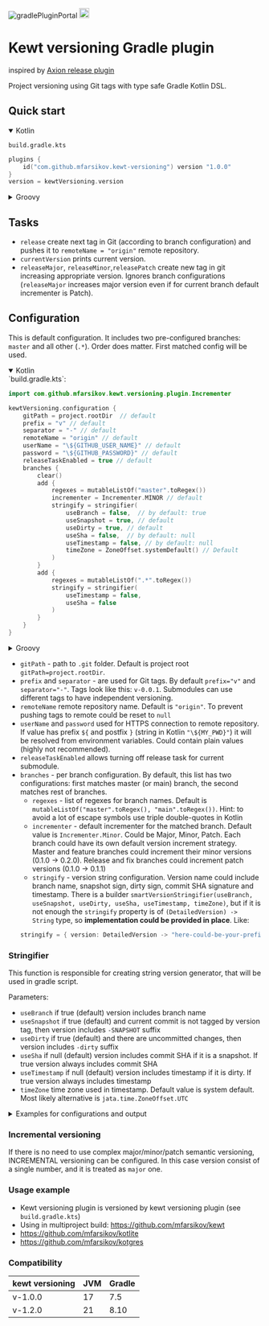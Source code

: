 ![gradlePluginPortal](https://img.shields.io/maven-metadata/v/https/plugins.gradle.org/m2/com/github/mfarsikov/kewt-versioning/com.github.mfarsikov.kewt-versioning.gradle.plugin/maven-metadata.xml.svg?label=gradle%20plugin%20portal&style=flat-square&color=blue)
<img src="misc/kotlin-logo.svg" alt="drawing" width="20"/>

# Kewt versioning Gradle plugin
inspired by [Axion release plugin](https://github.com/allegro/axion-release-plugin)

Project versioning using Git tags with type safe Gradle Kotlin DSL.

## Quick start
<details open>
<summary>Kotlin</summary>

`build.gradle.kts`

```kotlin
plugins {
    id("com.github.mfarsikov.kewt-versioning") version "1.0.0"
}
version = kewtVersioning.version
```                                   
</details>

<details>
<summary>Groovy</summary>

`build.gradle`

```groovy
plugins {
    id 'com.github.mfarsikov.kewt-versioning' version '1.0.0'
}
version = kewtVersioning.version
```        
</details>

## Tasks
* `release` create next tag in Git (according to branch configuration) and pushes it to `remoteName = "origin"` remote repository.
* `currentVersion` prints current version.
* `releaseMajor`, `releaseMinor`,`releasePatch` create new tag in git increasing appropriate version. 
Ignores branch configurations (`releaseMajor` increases major version even if for current branch default incrementer is 
Patch).

## Configuration
This is default configuration. It includes two pre-configured branches: `master` and all other (`.*`).
Order does matter. First matched config will be used.

<details open>
<summary>Kotlin</summary>
`build.gradle.kts`:

```kotlin
import com.github.mfarsikov.kewt.versioning.plugin.Incrementer

kewtVersioning.configuration {
    gitPath = project.rootDir  // default
    prefix = "v" // default
    separator = "-" // default
    remoteName = "origin" // default
    userName = "\${GITHUB_USER_NAME}" // default
    password = "\${GITHUB_PASSWORD}" // default
    releaseTaskEnabled = true // default
    branches {
        clear()
        add {
            regexes = mutableListOf("master".toRegex())
            incrementer = Incrementer.MINOR // default
            stringify = stringifier(
                useBranch = false,  // by default: true
                useSnapshot = true, // default
                useDirty = true, // default
                useSha = false,  // by default: null
                useTimestamp = false, // by default: null
                timeZone = ZoneOffset.systemDefault() // Default
            )
        }
        add {
            regexes = mutableListOf(".*".toRegex())
            stringify = stringifier(
                useTimestamp = false,
                useSha = false
            )
        }
    }
}
```
</details>

<details>
<summary>Groovy</summary>

`build.gradle`:

```groovy
import com.github.mfarsikov.kewt.versioning.plugin.Incrementer

kewtVersioning.groovyConfigurationDsl {
    gitPath = project.rootDir  // default
    prefix = 'v' // default
    separator = '-' // default
    remoteName = 'origin' // default
    userName = '${GITHUB_USER_NAME}' // default
    password = '${GITHUB_PASSWORD}' // default
    releaseTaskEnabled = true // default
    versioning = SEMANTIC // default, can be INCREMENTAL
    branches {
        clear()
        add {
            regexes = [~'master']
            incrementer = Incrementer.MINOR // default
            stringify = stringifier([
                    useBranch: false,  // by default: true
                    useSnapshot: true, // default
                    useDirty: true, // default
                    useSha: false,  // by default: null
                    useTimestamp: false, // by default: null
                    useUtc: false //Default
            ])
        }
        add {
            regexes = [~'.*']
            stringify = stringifier([
                    useTimestamp: false,
                    useSha: false
            ])
        }
    }
}
```
</details>

* `gitPath` - path to `.git` folder. Default is project root `gitPath=project.rootDir`.
* `prefix` and `separator` - are used for Git tags. By default `prefix="v"` and `separator="-"`. Tags look like 
this: `v-0.0.1`. Submodules can use different tags to have independent versioning. 
* `remoteName` remote repository name. Default is `"origin"`. To prevent pushing tags to remote could be reset to `null`
* `userName` and `password` used for HTTPS connection to remote repository. If value has prefix `${` and postfix `}` (string in Kotlin `"\${MY_PWD}"`) it will be resolved from environment variables.
 Could contain plain values (highly not recommended). 
* `releaseTaskEnabled` allows turning off release task for current submodule.
* `branches` - per branch configuration. By default, this list has two configurations: first matches master (or main) branch, the 
second matches rest of branches.
  * `regexes` - list of regexes for branch names. Default is `mutableListOf("master".toRegex(), "main".toRegex())`. Hint: to avoid a lot 
  of escape symbols use triple double-quotes in Kotlin
  * `incrementer` - default incrementer for the matched branch. Default value is `Incrementer.Minor`. Could be Major, Minor, Patch. Each branch could have its own
   default version increment strategy. Master and feature branches could increment their minor versions (0.1.0 -> 0.2.0).
   Release and fix branches could increment patch versions (0.1.0 -> 0.1.1) 
  * `stringify` - version string configuration. Version name could include branch name, snapshot sign, dirty sign, 
  commit SHA signature and timestamp. There is a builder `smartVersionStringifier(useBranch, useSnapshot, useDirty, useSha, useTimestamp, timeZone)`, but if it is not 
  enough the `stringify` property is of `(DetailedVersion) -> String` type, so **implementation could be provided in place**. 
  Like:
  ```kotlin
  stringify = { version: DetailedVersion -> "here-could-be-your-prefix-${version.sha}"}
  ``` 

### Stringifier
This function is responsible for creating string version generator, that will be used in gradle script.

Parameters:
* `useBranch` if true (default) version includes branch name
* `useSnapshot` if true (default) and current commit is not tagged by version tag, then version includes `-SNAPSHOT` suffix
* `useDirty` if true (default) and there are uncommitted changes, then version includes `-dirty` suffix
* `useSha` if null (default) version includes commit SHA if it is a snapshot. If true version always includes commit SHA
* `useTimestamp` if null (default) version includes timestamp if it is dirty. If true version always includes timestamp
* `timeZone` time zone used in timestamp. Default value is system default. Most likely alternative is `jata.time.ZoneOffset.UTC`

<details>
<summary>Examples for configurations and output</summary> 

(SHA is shortened for brevity)

|                                         | Released (the tag is present on current commit)           | Snapshot (current commit is ahead of tag)                                 | Dirty (uncommitted changes)                                                                         |
|---------                                |--------------                                             |-----------------------------------------------------------                |--------------------------------------------------------------------------------|
| default                                 | `0.4.0-master`                                            | `0.4.0-master-SNAPSHOT-dbef6a`                                            | `0.4.0-master-SNAPSHOT-dbef6a-dirty-2020-05-16T20-34-46.771+03-00[Europe-Kiev]`|
| `useBranch = false`                     | `0.4.0`                                                   | `0.4.0-SNAPSHOT-dbef6a`                                                   | `0.4.0-SNAPSHOT-dbef6a-dirty-2020-05-16T20-34-46.771+03-00[Europe-Kiev]`       |
| `useSnapshot = false`                   | `0.4.0-master`                                            | `0.4.0-master-dbef6a`                                                     | `0.4.0-master-dbef6a-dirty-2020-05-16T20-34-46.771+03-00[Europe-Kiev]`         |
| `useDirty = false`                      | `0.4.0-master`                                            | `0.4.0-master-SNAPSHOT-dbef6a`                                            | `0.4.0-master-SNAPSHOT-dbef6a-2020-05-16T20-34-46.771+03-00[Europe-Kiev]`      |
| `useSha = true`                         | `0.4.0-master-dbef6a`                                     | `0.4.0-master-SNAPSHOT-dbef6a`                                            | `0.4.0-master-SNAPSHOT-dbef6a-2020-05-16T20-34-46.771+03-00[Europe-Kiev]`      |
| `useTimestamp = true`                   | `0.4.0-master-2020-05-16T20-34-46.771+03-00[Europe-Kiev]` | `0.4.0-master-SNAPSHOT-dbef6a-2020-05-16T20-34-46.771+03-00[Europe-Kiev]` | `0.4.0-master-SNAPSHOT-dbef6a-2020-05-16T20-34-46.771+03-00[Europe-Kiev]`      |
| `useTimestamp = false, useSha = false`  | `0.4.0-master`                                            | `0.4.0-master-SNAPSHOT`                                                   | `0.4.0-master-SNAPSHOT-dirty`                                                  |
</details>

### Incremental versioning
If there is no need to use complex major/minor/patch semantic versioning, INCREMENTAL versioning can be configured. In this case version consist of a single number, and it is treated as `major` one.

### Usage example
* Kewt versioning plugin is versioned by kewt versioning plugin (see `build.gradle.kts`)
* Using in multiproject build: https://github.com/mfarsikov/kewt
* https://github.com/mfarsikov/kotlite
* https://github.com/mfarsikov/kotgres

### Compatibility

| kewt versioning | JVM | Gradle |
|-----------------|-----|--------|
| v-1.0.0         | 17  | 7.5    |
| v-1.2.0         | 21  | 8.10   |